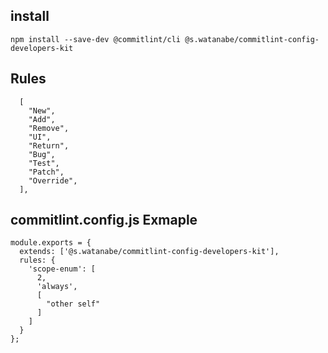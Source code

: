 ## install

```
npm install --save-dev @commitlint/cli @s.watanabe/commitlint-config-developers-kit
```

## Rules

```
  [
    "New",
    "Add",
    "Remove",
    "UI",
    "Return",
    "Bug",
    "Test",
    "Patch",
    "Override",
  ],
```

## commitlint.config.js Exmaple

```
module.exports = {
  extends: ['@s.watanabe/commitlint-config-developers-kit'],
  rules: {
    'scope-enum': [
      2,
      'always',
      [
        "other self"
      ]
    ]
  }
};
```
